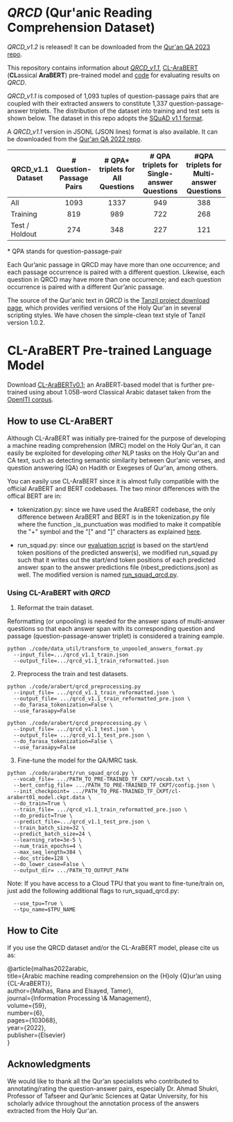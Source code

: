 # *QRCD* (Qur'anic Reading Comprehension Dataset)
*QRCD_v1.2* is released! It can be downloaded from the [Qur'an QA 2023 repo](https://gitlab.com/bigirqu/quran-qa-2023/-/tree/main).

This repository contains information about [*QRCD_v1.1*](https://github.com/RanaMalhas/QRCD/tree/main/dataset), [CL-AraBERT](https://github.com/RanaMalhas/QRCD/blob/main/README.md#cl-arabert-pre-trained-language-model) (**CL**assical **AraBERT**) pre-trained model and [code](https://github.com/RanaMalhas/QRCD/tree/main/code) for evaluating results on *QRCD*.

*QRCD_v1.1* is composed of 1,093 tuples of question-passage pairs that are coupled with their extracted answers to constitute 1,337 question-passage-answer triplets. The distribution of the dataset into training and test sets is shown below. The dataset in this repo adopts the [SQuAD v1.1 format](https://github.com/facebookresearch/DrQA#format-b). 

A *QRCD_v1.1* version in JSONL (JSON lines) format is also available. It can be downloaded from the [Qur'an QA 2022 repo](https://gitlab.com/bigirqu/quranqa/-/tree/main/datasets). 

<!-- | **Dataset** | **%** | **# Question-Passage  Pairs** | **# Question-Passage-Answer  Triplets** |
|-------------|:-----:|:-----------------------------:|:---------------------------------------:|
| Training    |  65%  |              710              |                   861                   |
| Development |  10%  |              109              |                   128                   |
| Test        |  25%  |              274              |                   348                   |
| All         |  100% |              1,093            |                  1,337                  |
 -->

| QRCD_v1.1 Dataset          |**# Question-Passage Pairs**|**# QPA\* triplets for All Questions**|**# QPA triplets for Single-answer Questions**|**#QPA triplets for Multi-answer Questions**|
|------------------|:--------------------------:|:-------------------------:|:---------------------------:|:----------------------------:|       
| All              |            1093            |        1337               |          949          |             388            |
| Training         |            819             |        989                |          722          |             268            |
| Test / Holdout   |            274             |        348                |          227          |             121            |

\* QPA stands for question-passage-pair

<!-- | **Dataset**    | **%** |**# Question-Passage Pairs** |               **# Question-passage-answer triplets**                          |
|----------------|:-----:|:---------------------------:|:------------------:|-----------------------------|----------------------------|
|                |       |                             | **All  Questions** | **Single-answer Questions** | **Multi-answer Questions** |
| All            | 100%  |          1,093              |     1,337          |          949                |           388              |
| Training       | 75%   |          819                |     989            |          722                |           268              |
| Test / Holdout*| 25%   |          274                |     348            |          227                |           121              | -->


Each Qur’anic passage in QRCD may have more than one occurrence; and each passage occurrence is paired with a different question. Likewise, each question in QRCD may have more than one occurrence; and each question occurrence is paired with a different Qur’anic passage.

The source of the Qur'anic text in *QRCD* is the [Tanzil project download page](https://tanzil.net/download/), which provides verified versions of the Holy Qur'an in several scripting styles. We have chosen the simple-clean text style of Tanzil version 1.0.2.

# CL-AraBERT Pre-trained Language Model
Download [CL-AraBERTv0.1](https://www.dropbox.com/sh/9zazklvmtzkg1sv/AADiJuZlfUca-mCJZIELQpwta?dl=0); an AraBERT-based model that is further pre-trained using about 1.05B-word Classical Arabic dataset taken from the [OpenITI corpus](https://github.com/OpenITI/RELEASE).  

## How to use CL-AraBERT
Although CL-AraBERT was initially pre-trained for the purpose of developing a machine reading comprehension (MRC) model on the Holy Qur'an, it can easily be exploited for developing *other* NLP tasks on the Holy Qur'an and CA text, such as detecting semantic similarity between Qur'anic verses, and question answering (QA) on Hadith or Exegeses of Qur'an, among others.  

You can easily use CL-AraBERT since it is almost fully compatible with the official AraBERT and BERT codebases. The two minor differences with the offical BERT are in:

* tokenization.py: since we have used the AraBERT codebase, the only difference between AraBERT and BERT is in the tokenization.py file where the function \_is_punctuation was modified to make it compatible the "+" symbol and the "[" and "]" characters as explained [here](https://github.com/aub-mind/arabert/tree/master/arabert#how-to-use).

* run_squad.py: since our [evaluation script](https://github.com/RanaMalhas/QRCD/blob/main/code/eval_qrcd.py) is based on the start/end token positions of the predicted answer(s), we modified run_squad.py such that it writes out the start/end token positions of each predicted answer span to the answer predictions file (nbest_predictions.json) as well. The modified version is named [run_squad_qrcd.py](https://github.com/RanaMalhas/QRCD/blob/main/code/arabert/run_squad_qrcd.py). 

### Using CL-AraBERT with *QRCD*
1. Reformat the train dataset.

Reformatting (or unpooling) is needed for the answer spans of multi-answer questions so that each answer span with its corresponding question and passage (question-passage-answer triplet) is considered a training eample. 

```
python ./code/data_util/transform_to_unpooled_answers_format.py
  --input_file=.../qrcd_v1.1_train.json 
  --output_file=.../qrcd_v1.1_train_reformatted.json
```

2. Preprocess the train and test datasets.

```
python ./code/arabert/qrcd_preprocessing.py
  --input_file= .../qrcd_v1.1_train_reformatted.json \
  --output_file= .../qrcd_v1.1_train_reformatted_pre.json \ 
  --do_farasa_tokenization=False \ 
  --use_farasapy=False 
```
```
python ./code/arabert/qrcd_preprocessing.py \
  --input_file= .../qrcd_v1.1_test.json \
  --output_file= .../qrcd_v1.1_test_pre.json \ 
  --do_farasa_tokenization=False \ 
  --use_farasapy=False 
```

3. Fine-tune the model for the QA/MRC task.

```
python ./code/arabert/run_squad_qrcd.py \  
  --vocab_file= .../PATH_TO_PRE-TRAINED_TF_CKPT/vocab.txt \
  --bert_config_file= .../PATH_TO_PRE-TRAINED_TF_CKPT/config.json \
  --init_checkpoint= .../PATH_TO_PRE-TRAINED_TF_CKPT/cl-arabert01_model.ckpt.data \
  --do_train=True \
  --train_file= .../qrcd_v1.1_train_reformatted_pre.json \
  --do_predict=True \
  --predict_file=.../qrcd_v1.1_test_pre.json \ 
  --train_batch_size=32 \
  --predict_batch_size=24 \
  --learning_rate=3e-5 \
  --num_train_epochs=4 \
  --max_seq_length=384 \
  --doc_stride=128 \
  --do_lower_case=False \
  --output_dir= .../PATH_TO_OUTPUT_PATH   
```
Note: If you have access to a Cloud TPU that you want to fine-tune/train on, just add the following additional flags to run_squad_qrcd.py:

```
  --use_tpu=True \
  --tpu_name=$TPU_NAME
```

## How to Cite
If you use the QRCD dataset and/or the CL-AraBERT model, please cite us as:

@article{malhas2022arabic,  
  title={Arabic machine reading comprehension on the {H}oly {Q}ur’an using {CL-AraBERT}},  
  author={Malhas, Rana and Elsayed, Tamer},  
  journal={Information Processing \\& Management},  
  volume={59},  
  number={6},  
  pages={103068},  
  year={2022},  
  publisher={Elsevier}  
}

## Acknowledgments
We would like to thank all the Qur’an specialists who contributed to annotating/rating the question-answer pairs, especially Dr. Ahmad Shukri, Professor of Tafseer and Qur’anic Sciences at Qatar University, for his scholarly advice throughout the annotation process of the answers extracted from the Holy Qur'an.
